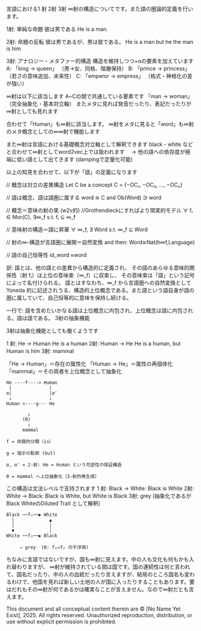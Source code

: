言語における1 射 2射 3射 ∞射の構造についてです。また語の圏論的定義を行います。

1射: 単純な命題
彼は男である
He is a man.

2射: 命題の反転
彼は男であるが、男は彼である。
He is a man but he the man is him

3射: アナロジー・メタファー的構造
構造を維持しつつ+αの要素を加えています
A:
「king → queen」
（男→女、同格、階層保持）
B:
「prince → princess」
（若さの意味追加、未来性）
C:
「emperor → empress」
（格式・神格化の差が強い）

∞射は以下に該当します A~Cの間で共通している要素です
「man → woman」
（完全抽象化・基本対立軸）
またメタに見れば発音だったり、表記だったりが∞射としても見れます

合わせて「Human」も∞射に該当します。
∞射をメタに見ると「word」も∞射のメタ概念としての∞∞射で機能します

また∞射は言語における基礎概念対立軸として解釈できます
black - white などと合わせて∞射としてword2vec上では扱われます
　→ 他の語への依存度が極端に低い語として出てきます
(dampingで定量化可能)

以上の知見を合わせて、以下が「語」の定義になります

// 概念は対立の差異構造
Let C be a concept
C = {−OC₁, −OC₂, ..., −OCₙ}

// 語は概念、語は語圏に属する
word ≅ C and Ob(Word) ∋ word

// 概念＝意味の射の束 (w2v的)
//Grothendieckにすればより現実的モデル
∀ fᵢ ∈ Mor(C), ∃∞_f s.t. fᵢ ⊆ ∞_f

// 意味射の構造＝語に昇華
∀ ∞_f, ∃ Word s.t. ∞_f ⊆ Word

// 射の∞-構造が言語圏に展開＝自然変換
and then: Word≅Nat(h∞f​,Language)

// 語の自己恒等性
id_word ≈word

訳:
語とは、他の語との差異から構造的に定義され、
その語のあらゆる意味的関係性（射 fᵢ）は上位の意味束（∞_f）に収束し、
その意味束は「語」という記号によって名付けられる。
語とはすなわち、∞_f から言語圏への自然変換としてYoneda 的に記述されうる、構造的上位概念である。また語という語自身が語の圏に属していて、自己恒等的に意味を保持し続ける。

一行で:
語を含めたいかなる語は上位概念に内包され、上位概念は語に内包される。語は語である。
3射の抽象機能

3射は抽象化機能としても働くようです

1 射: He → Human He is a human
2射: Human → He He is a human, but Human is him
3射: mammal

「He → Human」＝存在の属性化
「Human → He」＝属性の再個体化
「mammal」＝その両者を上位概念として抽象化

```
He ----f----> Human
 |              |
α|              |α'
 ↓              ↓
Human <----g--- He

        ↓
      (Θ)
        ↓
      mammal
```
    f = 命題的分類（is）

    g = 指示の転倒 (but)

    α, α' = 2-射: He = Human という可逆性の保証構造

    Θ = mammal へ上位抽象化（3-射的再生成）


この構造は文法レベルで支持されます
1 射: Black → White: Black is White
2射: White → Black: Black is White, but White is Black
3射: grey (抽象化であるがBlack WhiteのDiluted Trait として解釈)

```
Black ──f₁──▶ White
  │             ▲
  │             │
  ▼             │
White ──f₂──▶ Black

     ⇒ grey  (Θ: f₁⇔f₂ の干渉項)
```

ちなみに言語ではないですが、国も∞射に見えます。中の人も文化も何もかも入れ替わりますが、
∞射が維持されている間は国です。国の連続性は何と言われて、国名だったり、中の人の血統だったり言えますが、結局のところ国名も変わるわけで、他国を見れば新しい土地の人が国に入ったりすることもあります。要はだれもその∞射が何であるかは確実なことが言えません。なので∞射だとも言えます。

This document and all conceptual content therein are © [No Name Yet Exist], 2025. All rights reserved. Unauthorized reproduction, distribution, or use without explicit permission is prohibited.